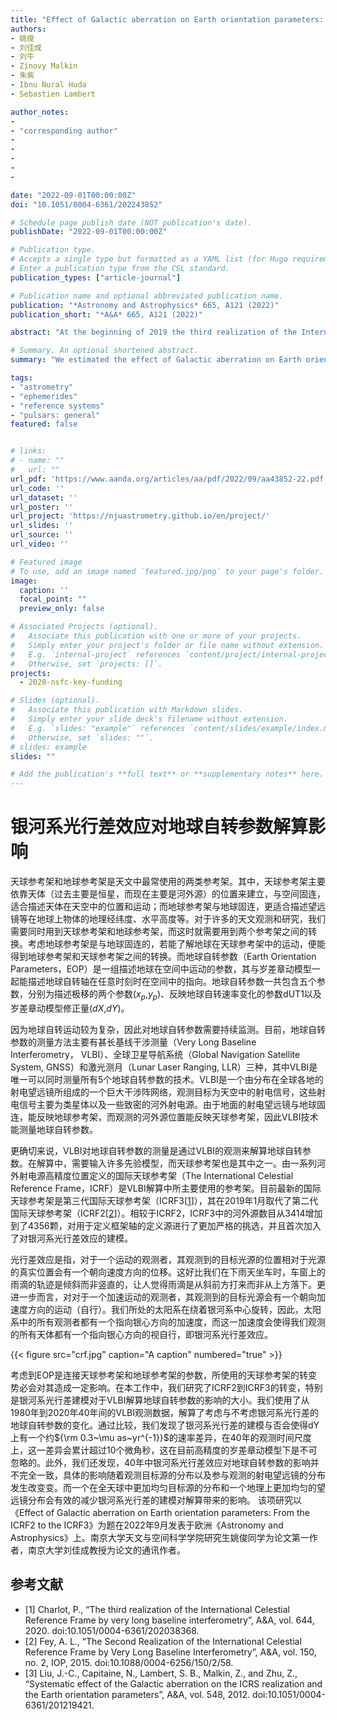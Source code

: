 ```yaml
---
title: "Effect of Galactic aberration on Earth orientation parameters: From the ICRF2 to the ICRF3"
authors:
- 姚俊
- 刘佳成
- 刘牛
- Zinovy Malkin
- 朱紫
- Ibnu Nural Huda
- Sebastien Lambert

author_notes:
- 
- "corresponding author"
- 
- 
- 
- 
- 

date: "2022-09-01T00:00:00Z"
doi: "10.1051/0004-6361/202243852"

# Schedule page publish date (NOT publication's date).
publishDate: "2022-09-01T00:00:00Z"

# Publication type.
# Accepts a single type but formatted as a YAML list (for Hugo requirements).
# Enter a publication type from the CSL standard.
publication_types: ["article-journal"]

# Publication name and optional abbreviated publication name.
publication: "*Astronomy and Astrophysics* 665, A121 (2022)"
publication_short: "*A&A* 665, A121 (2022)"

abstract: "At the beginning of 2019 the third realization of the International Celestial Reference Frame (ICRF3) replaced the previous version (ICRF2). In the current International Celestial Reference Frame (ICRF), a major improvement is the inclusion of the Galactic aberration (GA) effect. The Earth orientation parameters (EOP), which link the celestial and terrestrial reference frames, are thus accordingly affected. This paper investigates the influence of the ICRF evolution and the modeling of the GA effect on the determination of the EOP. The EOP time series derived within the frame of two official ICRF realizations, as well as different ways of handling the GA effect, were estimated based on the very long baseline interferometry (VLBI) observational data obtained over the past 40 yr. The correlation between the station network and the GA contribution to the EOP was then analyzed by comparison of IVS R1 and R4 routine observations, which have a different distribution of antennas. We also studied the effect of GA on nutation and free core nutation amplitudes by least-squares fits. The application of different reference frames (ICRF2 and ICRF3) in VLBI solutions leads to constant offsets of 315 microarcsec in the components of dX, dY, and dUT 1. This difference is mainly the reflection of the orientation offsets between the two realizations of the International Celestial Reference System. In a separate study of the GA effect, an approximate 0.3 +/- 0.3 mu $as~yr^{-1}$ bias is found in dY, while other components are not significantly affected. This bias results in an increasing offset in precession which is non-negligible after several tens of years. We further found that the bias caused by the GA effect will decrease when using a set of more uniformly distributed sources or stations in the most recent decades."

# Summary. An optional shortened abstract.
summary: "We estimated the effect of Galactic aberration on Earth orientation parameters based on geodetic/astrometric very long baseline interferometry data."

tags:
- "astrometry" 
- "ephemerides" 
- "reference systems" 
- "pulsars: general"
featured: false


# links:
# - name: ""
#   url: ""
url_pdf: 'https://www.aanda.org/articles/aa/pdf/2022/09/aa43852-22.pdf'
url_code: ''
url_dataset: ''
url_poster: ''
url_project: 'https://njuastrometry.github.io/en/project/'
url_slides: ''
url_source: ''
url_video: ''

# Featured image
# To use, add an image named `featured.jpg/png` to your page's folder. 
image:
  caption: ''
  focal_point: ""
  preview_only: false

# Associated Projects (optional).
#   Associate this publication with one or more of your projects.
#   Simply enter your project's folder or file name without extension.
#   E.g. `internal-project` references `content/project/internal-project/index.md`.
#   Otherwise, set `projects: []`.
projects: 
  - 2020-nsfc-key-funding

# Slides (optional).
#   Associate this publication with Markdown slides.
#   Simply enter your slide deck's filename without extension.
#   E.g. `slides: "example"` references `content/slides/example/index.md`.
#   Otherwise, set `slides: ""`.
# slides: example
slides: ""

# Add the publication's **full text** or **supplementary notes** here. You can use rich formatting such as including [code, math, and images](https://docs.hugoblox.com/content/writing-markdown-latex/).
---
```


<!-- {{% callout note %}}
Click the *Cite* button above to demo the feature to enable visitors to import publication metadata into their reference management software.
{{% /callout %}}

{{% callout note %}}
Create your slides in Markdown - click the *Slides* button to check out the example.
{{% /callout %}} -->

# 银河系光行差效应对地球自转参数解算影响

天球参考架和地球参考架是天文中最常使用的两类参考架。其中，天球参考架主要依靠天体（过去主要是恒星，而现在主要是河外源）的位置来建立，与空间固连，适合描述天体在天空中的位置和运动；而地球参考架与地球固连，更适合描述望远镜等在地球上物体的地理经纬度、水平高度等。对于许多的天文观测和研究，我们需要同时用到天球参考架和地球参考架，而这时就需要用到两个参考架之间的转换。考虑地球参考架是与地球固连的，若能了解地球在天球参考架中的运动，便能得到地球参考架和天球参考架之间的转换。而地球自转参数（Earth Orientation Parameters，EOP）是一组描述地球在空间中运动的参数，其与岁差章动模型一起能描述地球自转轴在任意时刻时在空间中的指向。地球自转参数一共包含五个参数，分别为描述极移的两个参数($x_p$,$y_p$)、反映地球自转速率变化的参数dUT1以及岁差章动模型修正量($dX$,$dY$)。

因为地球自转运动较为复杂，因此对地球自转参数需要持续监测。目前，地球自转参数的测量方法主要有甚长基线干涉测量（Very Long Baseline Interferometry， VLBI）、全球卫星导航系统（Global Navigation Satellite System, GNSS）和激光测月（Lunar Laser Ranging, LLR）三种，其中VLBI是唯一可以同时测量所有5个地球自转参数的技术。VLBI是一个由分布在全球各地的射电望远镜所组成的一个巨大干涉阵网络，观测目标为天空中的射电信号，这些射电信号主要为类星体以及一些致密的河外射电源。由于地面的射电望远镜与地球固连，能反映地球参考架，而观测的河外源位置能反映天球参考架，因此VLBI技术能测量地球自转参数。

更确切来说，VLBI对地球自转参数的测量是通过VLBI的观测来解算地球自转参数。在解算中，需要输入许多先验模型，而天球参考架也是其中之一。由一系列河外射电源高精度位置定义的国际天球参考架（The International Celestial Reference Frame，ICRF）是VLBI解算中所主要使用的参考架。目前最新的国际天球参考架是第三代国际天球参考架（ICRF3[[1](#Charlot2020)]），其在2019年1月取代了第二代国际天球参考架（ICRF2[[2](#Fey2015)]）。相较于ICRF2，ICRF3中的河外源数目从3414增加到了4356颗，对用于定义框架轴的定义源进行了更加严格的挑选，并且首次加入了对银河系光行差效应的建模。

光行差效应是指，对于一个运动的观测者，其观测到的目标光源的位置相对于光源的真实位置会有一个朝向速度方向的位移。这好比我们在下雨天坐车时，车窗上的雨滴的轨迹是倾斜而非竖直的，让人觉得雨滴是从斜前方打来而非从上方落下。更进一步而言，对对于一个加速运动的观测者，其观测到的目标光源会有一个朝向加速度方向的运动（自行）。我们所处的太阳系在绕着银河系中心旋转，因此，太阳系中的所有观测者都有一个指向银心方向的加速度，而这一加速度会使得我们观测的所有天体都有一个指向银心方向的视自行，即银河系光行差效应。

{{< figure src="crf.jpg" caption="A caption" numbered="true" >}}

考虑到EOP是连接天球参考架和地球参考架的参数，所使用的天球参考架的转变势必会对其造成一定影响。在本工作中，我们研究了ICRF2到ICRF3的转变，特别是银河系光行差建模对于VLBI解算地球自转参数的影响的大小。我们使用了从1980年到2020年40年间的VLBI观测数据，解算了考虑与不考虑银河系光行差的地球自转参数的变化。通过比较，我们发现了银河系光行差的建模与否会使得dY上有一个约${\rm 0.3~\mu as~yr^{-1}}$的速率差异，在40年的观测时间尺度上，这一差异会累计超过10个微角秒，这在目前高精度的岁差章动模型下是不可忽略的。此外，我们还发现，40年中银河系光行差效应对地球自转参数的影响并不完全一致，具体的影响随着观测目标源的分布以及参与观测的射电望远镜的分布发生改变变。而一个在全天球中更加均匀目标源的分布和一个地理上更加均匀的望远镜分布会有效的减少银河系光行差的建模对解算带来的影响。
该项研究以《Effect of Galactic aberration on Earth orientation parameters: From the ICRF2 to the ICRF3》为题在2022年9月发表于欧洲《Astronomy and Astrophysics》上。南京大学天文与空间科学学院研究生姚俊同学为论文第一作者，南京大学刘佳成教授为论文的通讯作者。

## 参考文献

- <span id="Charlot2020">[1] Charlot, P., “The third realization of the International Celestial Reference Frame by very long baseline interferometry”, A&A, vol. 644, 2020. doi:10.1051/0004-6361/202038368.
- <span id="Fey2015">[2] Fey, A. L., “The Second Realization of the International Celestial Reference Frame by Very Long Baseline Interferometry”, A&A, vol. 150, no. 2, IOP, 2015. doi:10.1088/0004-6256/150/2/58.
- <span id="Liu2012">[3] Liu, J.-C., Capitaine, N., Lambert, S. B., Malkin, Z., and Zhu, Z., “Systematic effect of the Galactic aberration on the ICRS realization and the Earth orientation parameters”, A&A, vol. 548, 2012. doi:10.1051/0004-6361/201219421.
